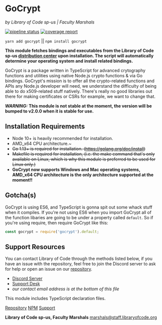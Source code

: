 # GoCrypt
*by Library of Code sp-us | Faculty Marshals*

[![pipeline status](https://gitlab.libraryofcode.org/engineering/gocrypt/badges/master/pipeline.svg)](https://gitlab.libraryofcode.org/engineering/gocrypt/commits/master) [![coverage report](https://gitlab.libraryofcode.org/engineering/gocrypt/badges/master/coverage.svg)](https://gitlab.libraryofcode.org/engineering/gocrypt/commits/master)

`yarn add gocrypt` || `npm install gocrypt`

**This module fetches bindings and executables from the Library of Code sp-us [distribution center](https://bin.libraryofcode.org) upon installation. The script will automatically determine your operating system and install related bindings.**

GoCrypt is a package written in TypeScript for advanced crytography functions and utilities using
native Node.js crypto functions & via Go bindings.
GoCrypt's mission is to offer all the crypto-related functions and APIs any Node.js developer will need, we understand the difficulty of being able to do x509-related stuff natively. There's really no good libraries out there for making certificates or CSRs for example, we want to change that.

***WARNING:*** **This module is __not__ stable at the moment, the version will be bumped to v2.0.0 when it is stable for use.**

## Installation Requirements

- Node 10+ is heavily recommended for installation. 
- AMD_x64 CPU architecture.~
- ~~Go 1.13+ is required for installation. (https://golang.org/doc/install)~~
- ~~Makefile is required for installation, (i.e. the make command that's only available on Linux, which is why this module is preferred to be used for Linux only.)~~
- **GoCrypt now supports Windows and Mac operating systems, AMD_x64 CPU architecture is the only architecture supported at the moment!!**

## Gotcha(s)

GoCrypt is using ES6, and TypeScript is gonna spit out some whack stuff when it compiles. If you're not using ES6 when you import GoCrypt all of the function libaries are going to be under a property called `default`. So if you're using require, then require GoCrypt like this:
```js
const gocrypt = require('gocrypt').default;
```


## Support Resources
You can contact Library of Code through the methods listed below, if you have an issue with the repository, feel free to join the Discord server to ask for help or open an issue on our [repository](https://gitlab.libraryofcode.org/engineering/gocrypt).
- [Discord Server](https://discord.gg/F4ztpQh)
- [Support Desk](https://support.libraryofcode.org/)
- *our contact email address is at the bottom of this file*

This module includes TypeScript declaration files.


[Repository](https://gitlab.libraryofcode.org/engineering/gocrypt)
[NPM](https://npmjs.com/package/gocrypt)
[Support](https://support.libraryofcode.org)

**Library of Code sp-us, Faculty Marshals** <marshals@staff.libraryofcode.org>
